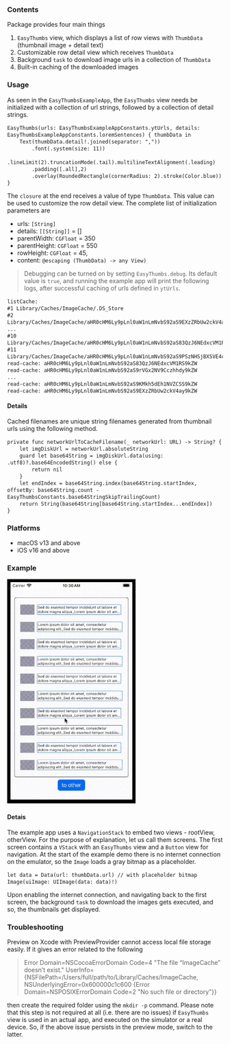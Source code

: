 ### Contents

Package provides four main things
1. `EasyThumbs` view, which displays a list of row views with `ThumbData` (thumbnail image + detail text)
2. Customizable row detail view which receives `ThumbData`
3. Background `task` to download image urls in a collection of `ThumbData`
4. Built-in caching of the downloaded images

### Usage

As seen in the `EasyThumbsExampleApp`, the `EasyThumbs` view needs be initialized
with a collection of url strings, followed by a collection of detail strings.

    EasyThumbs(urls: EasyThumbsExampleAppConstants.ytUrls, details: EasyThumbsExampleAppConstants.loremSentences) { thumbData in
        Text(thumbData.detail!.joined(separator: ","))
            .font(.system(size: 11))
            .lineLimit(2).truncationMode(.tail).multilineTextAlignment(.leading)
            .padding([.all],2)
            .overlay(RoundedRectangle(cornerRadius: 2).stroke(Color.blue))
    }

The `closure` at the end receives a value of type `ThumbData`. This value can be used to customize
the row detail view. The complete list of initialization parameters are

- urls: `[String]`
- details: `[[String]]` = []
- parentWidth: `CGFloat` = 350
- parentHeight: `CGFloat` = 550
- rowHeight: `CGFloat` = 45,
- content: `@escaping (ThumbData) -> any View)`

> Debugging can be turned on by setting `EasyThumbs.debug`. Its default value is `true`, and running
> the example app will print the following logs, after successful caching of urls defined in `ytUrls`.

	listCache:
	#1 Library/Caches/ImageCache/.DS_Store
	#2 Library/Caches/ImageCache/aHR0cHM6Ly9pLnl0aW1nLmNvbS92aS9EXzZRbUw2ckV4ay9kZW
	...
	#10 Library/Caches/ImageCache/aHR0cHM6Ly9pLnl0aW1nLmNvbS92aS83QzJ6NEdxcVM1RS9kZW
	#11 Library/Caches/ImageCache/aHR0cHM6Ly9pLnl0aW1nLmNvbS92aS9PSzNHSjBXSVE4cy9kZW
	read-cache: aHR0cHM6Ly9pLnl0aW1nLmNvbS92aS83QzJ6NEdxcVM1RS9kZW
	read-cache: aHR0cHM6Ly9pLnl0aW1nLmNvbS92aS9rVGx2NV9Cczhhdy9kZW
	...
	read-cache: aHR0cHM6Ly9pLnl0aW1nLmNvbS92aS9KMkh5dEh1NVZCSS9kZW
	read-cache: aHR0cHM6Ly9pLnl0aW1nLmNvbS92aS9EXzZRbUw2ckV4ay9kZW

#### Details

Cached filenames are unique string filenames generated from thumbnail urls using the following method.

    private func networkUrlToCacheFilename(_ networkUrl: URL) -> String? {
        let imgDiskUrl = networkUrl.absoluteString
        guard let base64String = imgDiskUrl.data(using: .utf8)?.base64EncodedString() else {
            return nil
        }
        let endIndex = base64String.index(base64String.startIndex, offsetBy: base64String.count - EasyThumbsConstants.base64StringSkipTrailingCount)
        return String(base64String[base64String.startIndex...endIndex])
    }

### Platforms

- macOS v13 and above
- iOS v16 and above

### Example

<img src="./readme_img/example.gif" width="300" alt="example" />

#### Detais

The example app uses a `NavigationStack` to embed two views - rootView, otherView. For the
purpose of explanation, let us call them screens. The first screen contains a `VStack` with
an `EasyThumbs` view and a `Button` view for navigation. At the start of the example demo
there is no internet connection on the emulator, so the `Image` loads a gray bitmap as a
placeholder.

    let data = Data(url: thumbData.url) // with placeholder bitmap
    Image(uiImage: UIImage(data: data)!)

Upon enabling the internet connection, and navigating back to the first screen, the background `task`
to download the images gets executed, and so, the thumbnails get displayed.

### Troubleshooting

Preview on Xcode with PreviewProvider cannot access local file storage easily. If it gives an error
related to the following

> Error Domain=NSCocoaErrorDomain Code=4 "The file “ImageCache” doesn’t exist."
> UserInfo={NSFilePath=/Users/full/path/to/Library/Caches/ImageCache, NSUnderlyingError=0x600000c1c600
> {Error Domain=NSPOSIXErrorDomain Code=2 "No such file or directory"}}

then create the required folder using the `mkdir -p` command. Please note that this step is not required
at all (i.e. there are no issues) if `EasyThumbs` view is used in an actual app, and executed on the simulator
or a real device. So, if the above issue persists in the preview mode, switch to the latter.